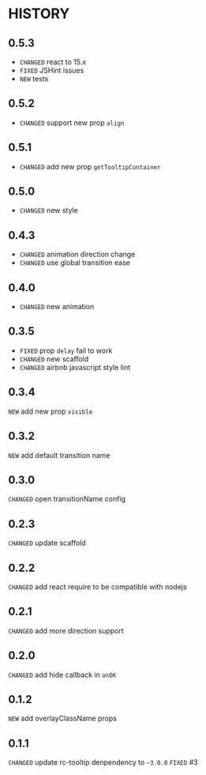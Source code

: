 # HISTORY

## 0.5.3

* `CHANGED` react to 15.x
* `FIXED` JSHint issues
* `NEW` tests

## 0.5.2

* `CHANGED` support new prop `align`

## 0.5.1

* `CHANGED` add new prop `getTooltipContainer`

## 0.5.0

* `CHANGED` new style

## 0.4.3

* `CHANGED` animation direction change
* `CHANGED` use global transition ease

## 0.4.0

* `CHANGED` new animation

## 0.3.5

* `FIXED` prop `delay` fail to work
* `CHANGED` new scaffold
* `CHANGED` airbnb javascript style lint

## 0.3.4

`NEW` add new prop `visible`

## 0.3.2

`NEW` add default transition name

## 0.3.0

`CHANGED` open transitionName config

## 0.2.3

`CHANGED` update scaffold

## 0.2.2
`CHANGED` add react require to be compatible with nodejs

## 0.2.1
`CHANGED` add more direction support

## 0.2.0

`CHANGED` add hide callback in `onOK`

## 0.1.2

`NEW` add overlayClassName props

## 0.1.1

`CHANGED` update rc-tooltip denpendency to `~3.0.0`
`FIXED` #3

